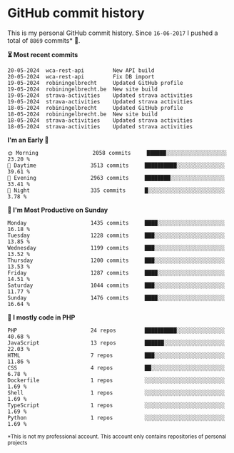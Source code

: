 # GitHub commit history
This is my personal GitHub commit history. Since <!--START_SECTION:first-commit-date-->`16-06-2017`<!--END_SECTION:first-commit-date--> I pushed a total of <!--START_SECTION:total-commit-count-->`8869`<!--END_SECTION:total-commit-count--> commits* 🎉.

<!--START_SECTION:most-recent-commits-->
**⏳ Most recent commits**
                                        
```text
20-05-2024  wca-rest-api         New API build
20-05-2024  wca-rest-api         Fix DB import
19-05-2024  robiningelbrecht     Updated GitHub profile
19-05-2024  robiningelbrecht.be  New site build
19-05-2024  strava-activities    Updated strava activities
19-05-2024  strava-activities    Updated strava activities
18-05-2024  robiningelbrecht     Updated GitHub profile
18-05-2024  robiningelbrecht.be  New site build
18-05-2024  strava-activities    Updated strava activities
18-05-2024  strava-activities    Updated strava activities
```
<!--END_SECTION:most-recent-commits-->  

<!--START_SECTION:commits-per-day-time-->
**I&#039;m an Early 🐤**

```text
🌞 Morning                 2058 commits     ██████░░░░░░░░░░░░░░░░░░░   23.20 %
🌆 Daytime                 3513 commits     ██████████░░░░░░░░░░░░░░░   39.61 %
🌃 Evening                 2963 commits     ████████░░░░░░░░░░░░░░░░░   33.41 %
🌙 Night                   335 commits      █░░░░░░░░░░░░░░░░░░░░░░░░   3.78 %
```
<!--END_SECTION:commits-per-day-time-->  

<!--START_SECTION:commits-per-weekday-->
**📅 I&#039;m Most Productive on Sunday**

```text
Monday                    1435 commits     ████░░░░░░░░░░░░░░░░░░░░░   16.18 %
Tuesday                   1228 commits     ███░░░░░░░░░░░░░░░░░░░░░░   13.85 %
Wednesday                 1199 commits     ███░░░░░░░░░░░░░░░░░░░░░░   13.52 %
Thursday                  1200 commits     ███░░░░░░░░░░░░░░░░░░░░░░   13.53 %
Friday                    1287 commits     ████░░░░░░░░░░░░░░░░░░░░░   14.51 %
Saturday                  1044 commits     ███░░░░░░░░░░░░░░░░░░░░░░   11.77 %
Sunday                    1476 commits     ████░░░░░░░░░░░░░░░░░░░░░   16.64 %
```
<!--END_SECTION:commits-per-weekday-->  

<!--START_SECTION:repos-per-language-->
**💬 I mostly code in PHP**

```text
PHP                       24 repos         ██████████░░░░░░░░░░░░░░░   40.68 %
JavaScript                13 repos         ██████░░░░░░░░░░░░░░░░░░░   22.03 %
HTML                      7 repos          ███░░░░░░░░░░░░░░░░░░░░░░   11.86 %
CSS                       4 repos          ██░░░░░░░░░░░░░░░░░░░░░░░   6.78 %
Dockerfile                1 repos          ░░░░░░░░░░░░░░░░░░░░░░░░░   1.69 %
Shell                     1 repos          ░░░░░░░░░░░░░░░░░░░░░░░░░   1.69 %
TypeScript                1 repos          ░░░░░░░░░░░░░░░░░░░░░░░░░   1.69 %
Python                    1 repos          ░░░░░░░░░░░░░░░░░░░░░░░░░   1.69 %
```
<!--END_SECTION:repos-per-language-->  

<sub>*This is not my professional account. This account only contains repositories of personal projects</sub>
